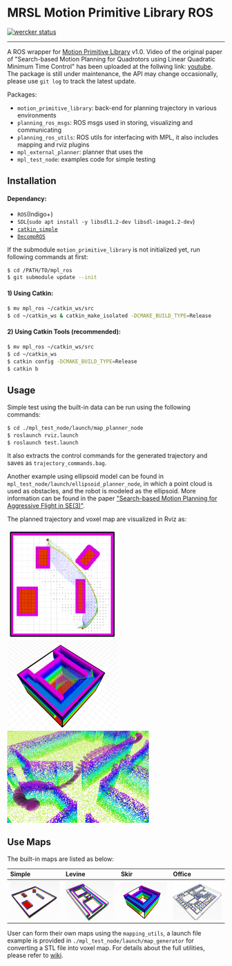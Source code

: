 # MRSL Motion Primitive Library ROS
[![wercker status](https://app.wercker.com/status/d282a628f39dac13997c792b2298bde0/s/master "wercker status")](https://app.wercker.com/project/byKey/d282a628f39dac13997c792b2298bde0)
- - -
A ROS wrapper for [Motion Primitive Library](https://sikang.github.io/motion_primitive_library/) v1.0. Video of the original paper of "Search-based Motion Planning for Quadrotors using Linear Quadratic Minimum Time Control" has been uploaded at the follwing link: [youtube](https://youtu.be/LMe72buMky8).
The package is still under maintenance, the API may change occasionally, please use `git log` to track the latest update.

Packages:
  - `motion_primitive_library`: back-end for planning trajectory in various environments
  - `planning_ros_msgs`: ROS msgs used in storing, visualizing and communicating
  - `planning_ros_utils`: ROS utils for interfacing with MPL, it also includes mapping and rviz plugins
  - `mpl_external_planner`: planner that uses the
  - `mpl_test_node`: examples code for simple testing

## Installation
#### Dependancy:
  - `ROS`(Indigo+)
  - `SDL`(`sudo apt install -y libsdl1.2-dev libsdl-image1.2-dev`)
  - [`catkin_simple`](https://github.com/catkin/catkin_simple)
  - [`DecompROS`](https://github.com/sikang/DecompROS)

If the submodule `motion_primitive_library` is not initialized yet, run following commands at first:
```bash
$ cd /PATH/TO/mpl_ros
$ git submodule update --init
```

#### 1) Using Catkin:
```bash
$ mv mpl_ros ~/catkin_ws/src
$ cd ~/catkin_ws & catkin_make_isolated -DCMAKE_BUILD_TYPE=Release
```

#### 2) Using Catkin Tools (recommended):
```bash
$ mv mpl_ros ~/catkin_ws/src
$ cd ~/catkin_ws
$ catkin config -DCMAKE_BUILD_TYPE=Release
$ catkin b
```

## Usage
Simple test using the built-in data can be run using the following commands:
```bash
$ cd ./mpl_test_node/launch/map_planner_node
$ roslaunch rviz.launch
$ roslaunch test.launch
```
It also extracts the control commands for the generated trajectory and saves as
`trajectory_commands.bag`.

Another example using ellipsoid model can be found in `mpl_test_node/launch/ellipsoid_planner_node`, in which a point cloud is used as obstacles, and the robot is modeled as the ellipsoid. More information can be found in the paper ["Search-based Motion Planning for Aggressive Flight in SE(3)"](http://ieeexplore.ieee.org/document/8264768/).

The planned trajectory and voxel map are visualized in Rviz as:

<img src="./mpl_test_node/samples/sample1.png" width="256"> <img src="./mpl_test_node/samples/sample2.png" width="256"> <img src="./mpl_test_node/samples/sample3.png" width="328">

## Use Maps
The built-in maps are listed as below:

Simple | Levine | Skir | Office
:----- | :----- | :--- | :-----
<img src="./mpl_test_node/maps/simple/simple.png" width="156"> |<img src="./mpl_test_node/maps/levine/levine.png" width="156"> |<img src="./mpl_test_node/maps/skir/skir.png" width="156"> |<img src="./mpl_test_node/maps/office/office.png" width="156">

User can form their own maps using the `mapping_utils`, a launch file example is provided in `./mpl_test_node/launch/map_generator` for converting a STL file into voxel map.
For details about the full utilities, please refer to [wiki](https://github.com/sikang/mpl_ros/wiki).

